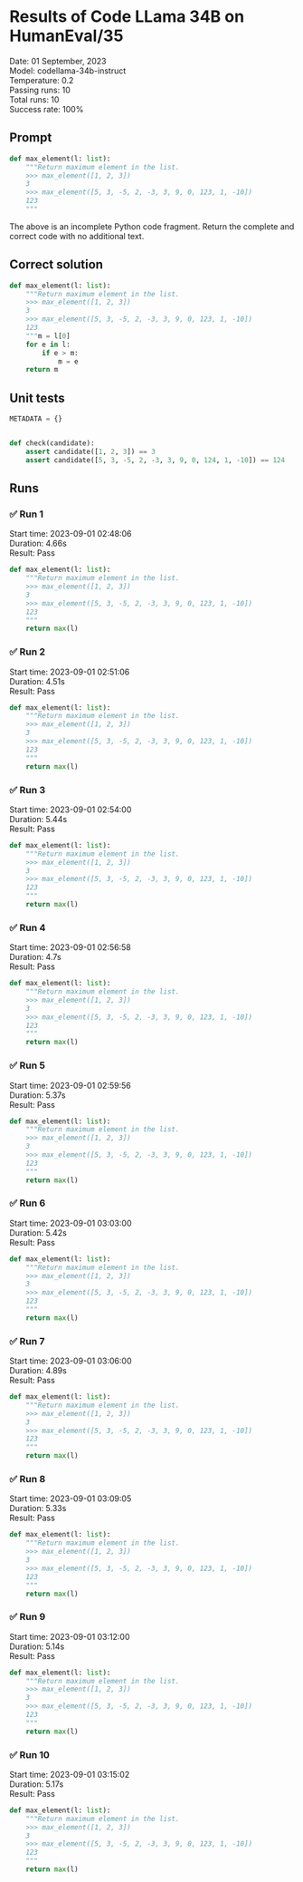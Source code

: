 # Results of Code LLama 34B on HumanEval/35
Date: 01 September, 2023<br />
Model: codellama-34b-instruct<br />
Temperature: 0.2<br />
Passing runs: 10<br />
Total runs: 10<br />
Success rate: 100%
## Prompt
```python
def max_element(l: list):
    """Return maximum element in the list.
    >>> max_element([1, 2, 3])
    3
    >>> max_element([5, 3, -5, 2, -3, 3, 9, 0, 123, 1, -10])
    123
    """
```
The above is an incomplete Python code fragment. Return the complete and correct code with no additional text.
## Correct solution
```python
def max_element(l: list):
    """Return maximum element in the list.
    >>> max_element([1, 2, 3])
    3
    >>> max_element([5, 3, -5, 2, -3, 3, 9, 0, 123, 1, -10])
    123
    """m = l[0]
    for e in l:
        if e > m:
            m = e
    return m
```
## Unit tests
```python
METADATA = {}


def check(candidate):
    assert candidate([1, 2, 3]) == 3
    assert candidate([5, 3, -5, 2, -3, 3, 9, 0, 124, 1, -10]) == 124
```
## Runs
### ✅ Run 1
Start time: 2023-09-01 02:48:06<br />
Duration: 4.66s<br />
Result: Pass
```python
def max_element(l: list):
    """Return maximum element in the list.
    >>> max_element([1, 2, 3])
    3
    >>> max_element([5, 3, -5, 2, -3, 3, 9, 0, 123, 1, -10])
    123
    """
    return max(l)
```
### ✅ Run 2
Start time: 2023-09-01 02:51:06<br />
Duration: 4.51s<br />
Result: Pass
```python
def max_element(l: list):
    """Return maximum element in the list.
    >>> max_element([1, 2, 3])
    3
    >>> max_element([5, 3, -5, 2, -3, 3, 9, 0, 123, 1, -10])
    123
    """
    return max(l)
```
### ✅ Run 3
Start time: 2023-09-01 02:54:00<br />
Duration: 5.44s<br />
Result: Pass
```python
def max_element(l: list):
    """Return maximum element in the list.
    >>> max_element([1, 2, 3])
    3
    >>> max_element([5, 3, -5, 2, -3, 3, 9, 0, 123, 1, -10])
    123
    """
    return max(l)
```
### ✅ Run 4
Start time: 2023-09-01 02:56:58<br />
Duration: 4.7s<br />
Result: Pass
```python
def max_element(l: list):
    """Return maximum element in the list.
    >>> max_element([1, 2, 3])
    3
    >>> max_element([5, 3, -5, 2, -3, 3, 9, 0, 123, 1, -10])
    123
    """
    return max(l)
```
### ✅ Run 5
Start time: 2023-09-01 02:59:56<br />
Duration: 5.37s<br />
Result: Pass
```python
def max_element(l: list):
    """Return maximum element in the list.
    >>> max_element([1, 2, 3])
    3
    >>> max_element([5, 3, -5, 2, -3, 3, 9, 0, 123, 1, -10])
    123
    """
    return max(l)
```
### ✅ Run 6
Start time: 2023-09-01 03:03:00<br />
Duration: 5.42s<br />
Result: Pass
```python
def max_element(l: list):
    """Return maximum element in the list.
    >>> max_element([1, 2, 3])
    3
    >>> max_element([5, 3, -5, 2, -3, 3, 9, 0, 123, 1, -10])
    123
    """
    return max(l)
```
### ✅ Run 7
Start time: 2023-09-01 03:06:00<br />
Duration: 4.89s<br />
Result: Pass
```python
def max_element(l: list):
    """Return maximum element in the list.
    >>> max_element([1, 2, 3])
    3
    >>> max_element([5, 3, -5, 2, -3, 3, 9, 0, 123, 1, -10])
    123
    """
    return max(l)
```
### ✅ Run 8
Start time: 2023-09-01 03:09:05<br />
Duration: 5.33s<br />
Result: Pass
```python
def max_element(l: list):
    """Return maximum element in the list.
    >>> max_element([1, 2, 3])
    3
    >>> max_element([5, 3, -5, 2, -3, 3, 9, 0, 123, 1, -10])
    123
    """
    return max(l)
```
### ✅ Run 9
Start time: 2023-09-01 03:12:00<br />
Duration: 5.14s<br />
Result: Pass
```python
def max_element(l: list):
    """Return maximum element in the list.
    >>> max_element([1, 2, 3])
    3
    >>> max_element([5, 3, -5, 2, -3, 3, 9, 0, 123, 1, -10])
    123
    """
    return max(l)
```
### ✅ Run 10
Start time: 2023-09-01 03:15:02<br />
Duration: 5.17s<br />
Result: Pass
```python
def max_element(l: list):
    """Return maximum element in the list.
    >>> max_element([1, 2, 3])
    3
    >>> max_element([5, 3, -5, 2, -3, 3, 9, 0, 123, 1, -10])
    123
    """
    return max(l)
```
